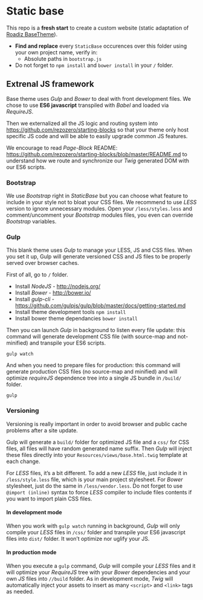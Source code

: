 # Static base

This repo is a **fresh start** to create a custom website (static adaptation of [Roadiz BaseTheme](https://github.com/roadiz/BaseTheme/)).

* **Find and replace** every `StaticBase` occurences over this folder using your own project name, verify in:
    * Absolute paths in `bootstrap.js`
* Do not forget to `npm install` and `bower install` in your `/` folder.

## Extrenal JS framework

Base theme uses *Gulp* and *Bower* to deal with front development files.
We chose to use **ES6 javascript** transpiled with *Babel* and loaded via *RequireJS*.

Then we externalized all the JS logic and routing system into https://github.com/rezozero/starting-blocks
so that your theme only host specific JS code and will be able to easily upgrade common JS features.

We encourage to read *Page-Block* README: https://github.com/rezozero/starting-blocks/blob/master/README.md
to understand how we route and synchronize our *Twig* generated DOM with our ES6 scripts. 

### Bootstrap

We use *Bootstrap* right in *StaticBase* but you can choose what feature to include in your style not to bloat your CSS files. 
We recommend to use *LESS* version to ignore unnecessary modules.
Open your `/less/styles.less` and comment/uncomment your *Bootstrap*
modules files, you even can override *Bootstrap* variables.

### Gulp

This blank theme uses *Gulp* to manage your LESS, JS and CSS files. 
When you set it up, Gulp will generate versioned CSS and JS files to 
be properly served over browser caches.

First of all, go to `/` folder.

* Install *NodeJS* - http://nodejs.org/
* Install *Bower* - http://bower.io/
* Install *gulp-cli* - https://github.com/gulpjs/gulp/blob/master/docs/getting-started.md
* Install theme development tools `npm install`
* Install bower theme dependancies `bower install`

Then you can launch *Gulp* in background to listen every file update: this command will
generate development CSS file (with source-map and not-minified) and transpile your ES6 scripts.

```shell
gulp watch
```

And when you need to prepare files for production: this command will generate production CSS
files (no source-map and minified) and will optimize *requireJS* dependence tree into
a single JS bundle in `/build/` folder.

```shell
gulp
```

### Versioning

Versioning is really important in order to avoid browser and public cache problems after
a site update.

Gulp will generate a `build/` folder for optimized JS file and a `css/` for CSS files, all files
will have random generated name suffix. Then *Gulp* will inject these files directly into your
`Resources/views/base.html.twig` template at each change.

For *LESS* files, it’s a bit different. To add a new *LESS* file, just include it in `/less/style.less`
file, which is your main project stylesheet. For *Bower* stylesheet, just do the same in `/less/vendor.less`.
Do not forget to use `@import (inline)` syntax to force *LESS* compiler to include files contents if 
you want to import plain CSS files.

#### In development mode

When you work with `gulp watch` running in background, *Gulp* will only compile your *LESS* files in `/css/` folder 
and transpile your ES6 javascript files into `dist/` folder. It won’t optimize nor uglify your JS. 

#### In production mode

When you execute a `gulp` command, *Gulp* will compile your *LESS* files
and it will optimize your *RequireJS* tree with your *Bower* dependencies and your own *JS* files into
`//build` folder. As in development mode, *Twig* will automatically inject your assets to
insert as many `<script>` and `<link>` tags as needed.
